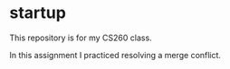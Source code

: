 # startup

This repository is for my CS260 class.

In this assignment I practiced resolving a merge conflict.